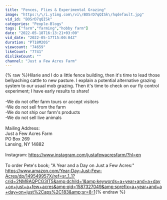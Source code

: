 ```yaml
---
title: "Fences, Flies & Experimental Grazing"
image: "https:\/\/i.ytimg.com\/vi\/BOSrD7qQISk\/hqdefault.jpg"
vid_id: "BOSrD7qQISk"
categories: "People-Blogs"
tags: ["farm","farming","hobby farm"]
date: "2022-05-18T16:13:21+03:00"
vid_date: "2022-05-17T15:00:04Z"
duration: "PT18M20S"
viewcount: "74659"
likeCount: "7741"
dislikeCount: ""
channel: "Just a Few Acres Farm"
---
```

{% raw %}Hilarie and I do a little fence building, then it's time to lead those bellyaching cattle to new pasture. I explain a potential alternative grazing system to our usual mob grazing. Then it's time to check on our fly control experiment; I have early results to share!<br /><br />-We do not offer farm tours or accept visitors<br />-We do not sell from the farm<br />-We do not ship our farm's products<br />-We do not sell live animals<br /><br />Mailing Address:<br />Just a Few Acres Farm<br />PO Box 269<br />Lansing, NY  14882<br /><br />Instagram: <a rel="nofollow" target="blank" href="https://www.instagram.com/justafewacresfarm/?hl=en">https://www.instagram.com/justafewacresfarm/?hl=en</a><br /><br />To order Pete's book; &quot;A Year and a Day on Just a Few Acres:&quot; <a rel="nofollow" target="blank" href="https://www.amazon.com/Year-Day-Just-Few-Acres/dp/149549957X/ref=sr_1_1?crid=2NM8AQPCG3IT5&amp;dchild=1&amp;keywords=a+year+and+a+day+on+just+a+few+acres&amp;qid=1587327049&amp;sprefix=a+year+and+a+day+on+just%2Caps%2C183&amp;sr=8-1">https://www.amazon.com/Year-Day-Just-Few-Acres/dp/149549957X/ref=sr_1_1?crid=2NM8AQPCG3IT5&amp;dchild=1&amp;keywords=a+year+and+a+day+on+just+a+few+acres&amp;qid=1587327049&amp;sprefix=a+year+and+a+day+on+just%2Caps%2C183&amp;sr=8-1</a>{% endraw %}
